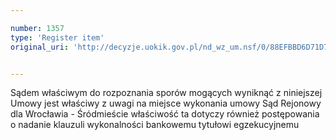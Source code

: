 ```yaml
---

number: 1357
type: 'Register item'
original_uri: 'http://decyzje.uokik.gov.pl/nd_wz_um.nsf/0/88EFBBD6D71D7AEFC125740C002C2CA2?OpenDocument'


---
```


Sądem właściwym do rozpoznania sporów mogących wyniknąć z niniejszej Umowy jest właściwy z uwagi na miejsce wykonania umowy Sąd Rejonowy dla Wrocławia - Śródmieście właściwość ta dotyczy również postępowania o nadanie klauzuli wykonalności bankowemu tytułowi egzekucyjnemu
